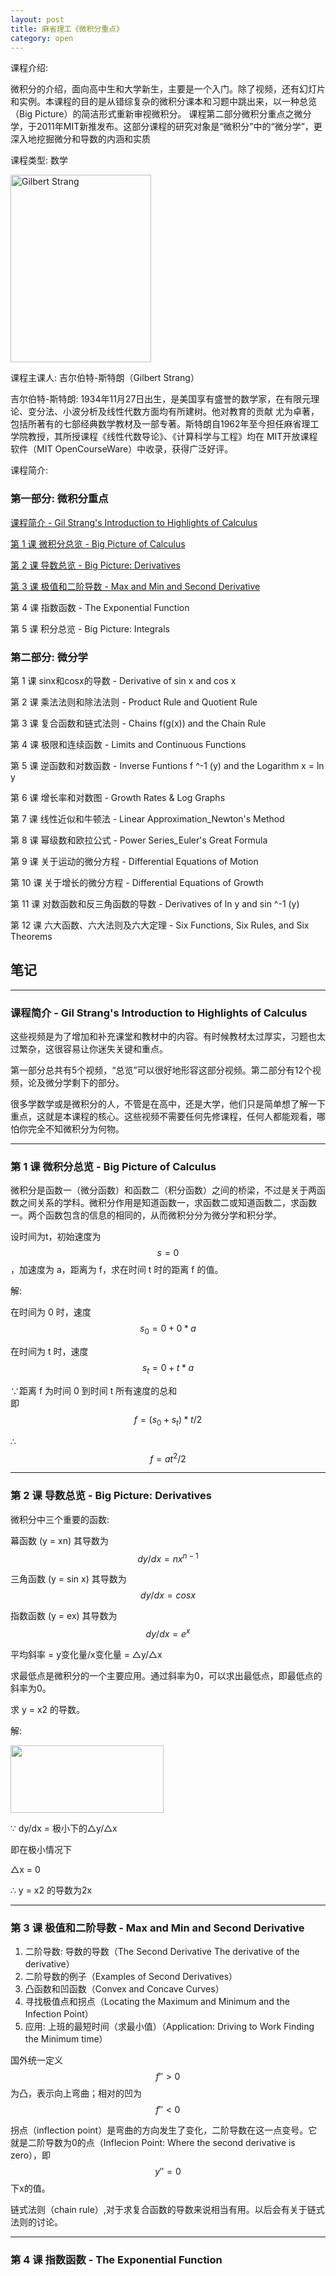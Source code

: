 ```yaml
---
layout: post
title: 麻省理工《微积分重点》
category: open
---
```

课程介绍: 

微积分的介绍，面向高中生和大学新生，主要是一个入门。除了视频，还有幻灯片和实例。本课程的目的是从错综复杂的微积分课本和习题中跳出来，以一种总览（Big Picture）的简洁形式重新审视微积分。
课程第二部分微积分重点之微分学，于2011年MIT新推发布。这部分课程的研究对象是“微积分”中的“微分学”，更深入地挖掘微分和导数的内涵和实质

课程类型: 数学

<img class="cover" title="Gilbert-Strang" alt="Gilbert Strang" src="/images/2012/03/Gilbert-Strang-225x300.jpg" width="225" height="300" />

课程主课人: 吉尔伯特-斯特朗（Gilbert Strang）

吉尔伯特-斯特朗: 1934年11月27日出生，是美国享有盛誉的数学家，在有限元理论、变分法、小波分析及线性代数方面均有所建树。他对教育的贡献 尤为卓著，包括所著有的七部经典数学教材及一部专著。斯特朗自1962年至今担任麻省理工学院教授，其所授课程《线性代数导论》、《计算科学与工程》均在 MIT开放课程软件（MIT OpenCourseWare）中收录，获得广泛好评。

课程简介: 

### 第一部分: 微积分重点

[课程简介 - Gil Strang's Introduction to Highlights of Calculus](#gil-strangs-introduction-to-highlights-of-calculus)

[第 1 课 微积分总览 - Big Picture of Calculus](#big-picture-of-calculus)

[第 2 课 导数总览 - Big Picture: Derivatives](#big-picture-derivatives)

[第 3 课 极值和二阶导数 - Max and Min and Second Derivative](#max-and-min-and-second-derivative)

第 4 课 指数函数 - The Exponential Function

第 5 课 积分总览 - Big Picture: Integrals

### 第二部分: 微分学

第 1 课 sinx和cosx的导数 - Derivative of sin x and cos x

第 2 课 乘法法则和除法法则 - Product Rule and Quotient Rule

第 3 课 复合函数和链式法则 - Chains f(g(x)) and the Chain Rule

第 4 课 极限和连续函数 - Limits and Continuous Functions

第 5 课 逆函数和对数函数 - Inverse Funtions f ^-1 (y) and the Logarithm x = ln y

第 6 课 增长率和对数图 - Growth Rates & Log Graphs

第 7 课 线性近似和牛顿法 - Linear Approximation_Newton's Method

第 8 课 幂级数和欧拉公式 - Power Series_Euler's Great Formula

第 9 课 关于运动的微分方程 - Differential Equations of Motion

第 10 课 关于增长的微分方程 - Differential Equations of Growth

第 11 课 对数函数和反三角函数的导数 - Derivatives of ln y and sin ^-1 (y)

第 12 课 六大函数、六大法则及六大定理 - Six Functions, Six Rules, and Six Theorems

## 笔记

---

### 课程简介 - Gil Strang's Introduction to Highlights of Calculus

这些视频是为了增加和补充课堂和教材中的内容。有时候教材太过厚实，习题也太过繁杂，这很容易让你迷失关键和重点。

第一部分总共有5个视频，“总览”可以很好地形容这部分视频。第二部分有12个视频，论及微分学剩下的部分。

很多学数学或是微积分的人，不管是在高中，还是大学，他们只是简单想了解一下重点，这就是本课程的核心。这些视频不需要任何先修课程，任何人都能观看，哪怕你完全不知微积分为何物。

---

### 第 1 课 微积分总览 - Big Picture of Calculus

微积分是函数一（微分函数）和函数二（积分函数）之间的桥梁，不过是关于两函数之间关系的学科。微积分作用是知道函数一，求函数二或知道函数二，求函数一。两个函数包含的信息的相同的，从而微积分分为微分学和积分学。

设时间为t，初始速度为 $$s = 0$$，加速度为 a，距离为 f，求在时间 t 时的距离 f 的值。

解: 

在时间为 0 时，速度 $$s_0 = 0 + 0 * a$$

在时间为 t 时，速度 $$s_t = 0 + t * a$$

∵距离 f 为时间 0 到时间 t 所有速度的总和  
即
$$f = {(s_0 + s_t) * t}/{2}$$

∴$$f = {at^2}/{2}$$

---

### 第 2 课 导数总览 - Big Picture: Derivatives

微积分中三个重要的函数: 

幕函数 (y = xn) 其导数为 $$dy/dx = nx^{n - 1}$$

三角函数 (y = sin x) 其导数为 $$dy/dx = cos x$$

指数函数 (y = ex) 其导数为 $$dy/dx = e^x$$

平均斜率 = y变化量/x变化量 = △y/△x

求最低点是微积分的一个主要应用。通过斜率为0，可以求出最低点，即最低点的斜率为0。

求 y = x2 的导数。

解: 

<img title="mit-highlights-of-calculus-section-1-lesson-2-1" src="/images/2012/03/mit-highlights-of-calculus-section-1-lesson-2-1.gif" alt="" width="245" height="108" />

∵ dy/dx = 极小下的△y/△x

即在极小情况下

△x = 0

∴ y = x2 的导数为2x

---

### 第 3 课 极值和二阶导数 - Max and Min and Second Derivative

1. 二阶导数: 导数的导数（The Second Derivative The derivative of the derivative）
2. 二阶导数的例子（Examples of Second Derivatives）
3. 凸函数和凹函数（Convex and Concave Curves）
4. 寻找极值点和拐点（Locating the Maximum and Minimum and the Infection Point）
5. 应用: 上班的最短时间（求最小值）（Application: Driving to Work Finding the Minimum time）

国外统一定义 $$f'' > 0$$ 为凸，表示向上弯曲；相对的凹为 $$f'' < 0$$

拐点（inflection point）是弯曲的方向发生了变化，二阶导数在这一点变号。它就是二阶导数为0的点（Inflecion Point: Where the second derivative is zero），即 $$y'' = 0$$ 下x的值。

链式法则（chain rule）,对于求复合函数的导数来说相当有用。以后会有关于链式法则的讨论。

---

### 第 4 课 指数函数 - The Exponential Function